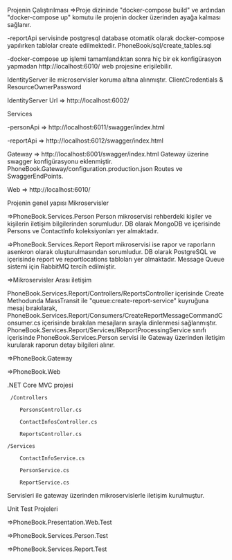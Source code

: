 Projenin Çalıştırılması
=>Proje dizininde "docker-compose build" ve ardından  "docker-compose up" komutu ile projenin docker üzerinden ayağa kalması sağlanır. 

  -reportApi servisinde postgresql database otomatik olarak docker-compose yapılırken tablolar create edilmektedir. PhoneBook/sql/create_tables.sql
  
  -docker-compose up işlemi tamamlandıktan sonra hiç bir ek konfigürasyon yapmadan http://localhost:6010/ web projesine erişilebilir.

IdentityServer ile microservisler koruma altına alınmıştır. ClientCredentials & ResourceOwnerPassword

IdentityServer Url =>  http://localhost:6002/
  
Services

  -personApi => http://localhost:6011/swagger/index.html
  
  -reportApi => http://localhost:6012/swagger/index.html
  
Gateway => http://localhost:6001/swagger/index.html
  Gateway üzerine swagger konfigürasyonu eklenmiştir.
  PhoneBook.Gateway/configuration.production.json Routes ve SwaggerEndPoints.
  
Web => http://localhost:6010/


Projenin genel yapısı
Mikroservisler

=>PhoneBook.Services.Person
  Person mikroservisi rehberdeki kişiler ve kişilerin iletişim bilgilerinden sorumludur.
  DB olarak MongoDB ve içerisinde Persons ve ContactInfo koleksiyonları yer almaktadır.

=>PhoneBook.Services.Report
  Report mikroservisi ise rapor ve raporların asenkron olarak oluşturulmasından sorumludur.
  DB olarak PostgreSQL ve içerisinde report ve reportlocations tabloları yer almaktadır.
  Message Queue sistemi için RabbitMQ tercih edilmiştir.

=>Mikroservisler Arası iletişim

  PhoneBook.Services.Report/Controllers/ReportsController içerisinde Create Methodunda MassTransit ile "queue:create-report-service" kuyruğuna mesaj bırakılarak, 
  PhoneBook.Services.Report/Consumers/CreateReportMessageCommandConsumer.cs içerisinde bırakılan mesajların sırayla dinlenmesi sağlanmıştır.
  PhoneBook.Services.Report/Services/IReportProcessingService sınıfı içerisinde PhoneBook.Services.Person servisi ile Gateway üzerinden iletişim kurularak raporun detay bilgileri alınır.


=>PhoneBook.Gateway

=>PhoneBook.Web

.NET Core MVC projesi

     /Controllers

        PersonsController.cs

        ContactInfosController.cs

        ReportsController.cs
        
    /Services
    
        ContactInfoService.cs
        
        PersonService.cs

        ReportService.cs
        
Servisleri ile gateway üzerinden mikroservislerle iletişim kurulmuştur.


Unit Test Projeleri

=>PhoneBook.Presentation.Web.Test

=>PhoneBook.Services.Person.Test

=>PhoneBook.Services.Report.Test
